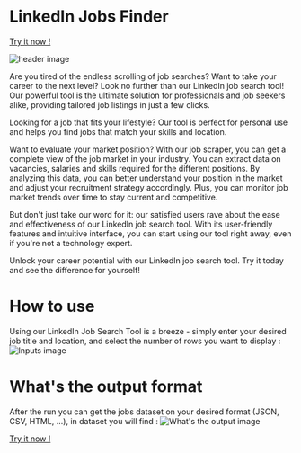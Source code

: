 # LinkedIn Jobs Finder

[Try it now !](https://apify.com/bebity/linkedin-jobs-scraper)


![header image](https://i.imgur.com/lEMRyw6.png)

Are you tired of the endless scrolling of job searches? Want to take your career to the next level? Look no further than our LinkedIn job search tool! Our powerful tool is the ultimate solution for professionals and job seekers alike, providing tailored job listings in just a few clicks.

Looking for a job that fits your lifestyle? Our tool is perfect for personal use and helps you find jobs that match your skills and location.

Want to evaluate your market position? With our job scraper, you can get a complete view of the job market in your industry. You can extract data on vacancies, salaries and skills required for the different positions. By analyzing this data, you can better understand your position in the market and adjust your recruitment strategy accordingly. Plus, you can monitor job market trends over time to stay current and competitive.

But don't just take our word for it: our satisfied users rave about the ease and effectiveness of our LinkedIn job search tool. With its user-friendly features and intuitive interface, you can start using our tool right away, even if you're not a technology expert.

Unlock your career potential with our LinkedIn job search tool. Try it today and see the difference for yourself!

# How to use

Using our LinkedIn Job Search Tool is a breeze - simply enter your desired job title and location, and select the number of rows you want to display :
![Inputs image](https://i.imgur.com/6LHYV9m.png)

# What's the output format

After the run you can get the jobs dataset on your desired format (JSON, CSV, HTML, ...), in dataset you will find :
![What's the output image](https://i.imgur.com/vaNzYwX.png)

[Try it now !](https://apify.com/bebity/linkedin-jobs-scraper)
